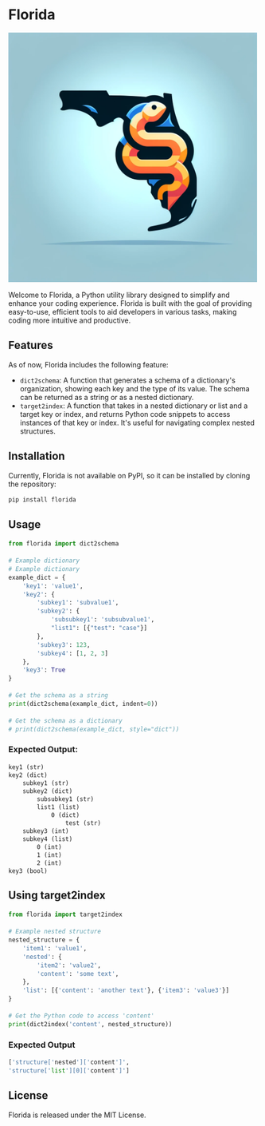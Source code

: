 # Florida

<img src="https://github.com/wjbmattingly/florida/raw/main/images/florida.png" alt="florida logo" width="500" height="500">


Welcome to Florida, a Python utility library designed to simplify and enhance your coding experience. Florida is built with the goal of providing easy-to-use, efficient tools to aid developers in various tasks, making coding more intuitive and productive.

## Features

As of now, Florida includes the following feature:

- `dict2schema`: A function that generates a schema of a dictionary's organization, showing each key and the type of its value. The schema can be returned as a string or as a nested dictionary.
- `target2index`: A function that takes in a nested dictionary or list and a target key or index, and returns Python code snippets to access instances of that key or index. It's useful for navigating complex nested structures.

## Installation

Currently, Florida is not available on PyPI, so it can be installed by cloning the repository:

```bash
pip install florida
```

## Usage

```python
from florida import dict2schema

# Example dictionary
# Example dictionary
example_dict = {
    'key1': 'value1',
    'key2': {
        'subkey1': 'subvalue1',
        'subkey2': {
            'subsubkey1': 'subsubvalue1',
            "list1": [{"test": "case"}]
        },
        'subkey3': 123,
        'subkey4': [1, 2, 3]
    },
    'key3': True
}

# Get the schema as a string
print(dict2schema(example_dict, indent=0))

# Get the schema as a dictionary
# print(dict2schema(example_dict, style="dict"))
```

### Expected Output:
```
key1 (str)
key2 (dict)
    subkey1 (str)
    subkey2 (dict)
        subsubkey1 (str)
        list1 (list)
            0 (dict)
                test (str)
    subkey3 (int)
    subkey4 (list)
        0 (int)
        1 (int)
        2 (int)
key3 (bool)
```

## Using target2index

```python
from florida import target2index

# Example nested structure
nested_structure = {
    'item1': 'value1',
    'nested': {
        'item2': 'value2',
        'content': 'some text',
    },
    'list': [{'content': 'another text'}, {'item3': 'value3'}]
}

# Get the Python code to access 'content'
print(dict2index('content', nested_structure))
```

### Expected Output

```python
['structure['nested']['content']',
'structure['list'][0]['content']']

```

## License
Florida is released under the MIT License.